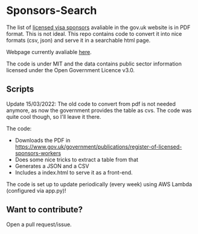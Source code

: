 # Sponsors-Search

The list of [licensed visa sponsors](https://www.gov.uk/government/publications/register-of-licensed-sponsors-workers) avaliable in the gov.uk website is in PDF format. This is not ideal. This repo contains code to convert it into nice formats (csv, json) and serve it in a searchable html page.

Webpage currently avaliable [here](https://antoniocampello.com/sponsors-search/).

The code is under MIT and the data contains public sector information licensed under the Open Government Licence v3.0.

## Scripts

Update 15/03/2022: The old code to convert from pdf is not needed anymore, as now the government provides the table as cvs.
The code was quite cool though, so I'll leave it there.

The code:

- Downloads the PDF in https://www.gov.uk/government/publications/register-of-licensed-sponsors-workers
- Does some nice tricks to extract a table from that
- Generates a JSON and a CSV
- Includes a index.html to serve it as a front-end.

The code is set up to update periodically (every week) using AWS Lambda (configured via app.py)!

## Want to contribute?

Open a pull request/issue.
